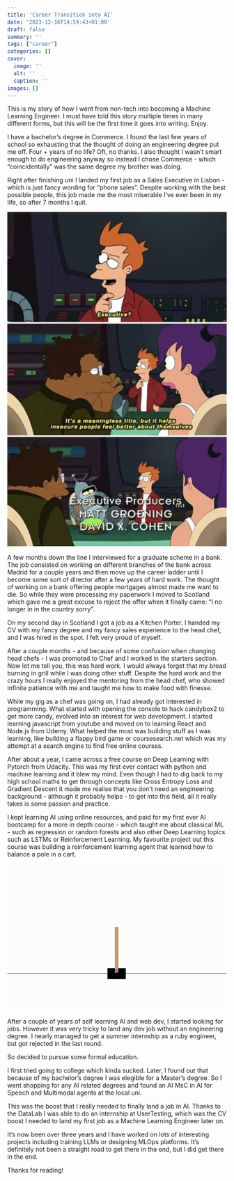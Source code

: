 ```yaml
---
title: 'Career Transition into AI'
date: '2023-12-16T14:59:43+01:00'
draft: false
summary: ''
tags: ["career"]
categories: []
cover:
  image: ''
  alt: ''
  caption: ''
images: []
---
```


This is my story of how I went from non-tech into becoming a Machine Learning Engineer. I must have told this story multiple times in many different forms, but this will be the first time it goes into writing. Enjoy.

I have a bachelor’s degree in Commerce. I found the last few years of school so exhausting that the thought of doing an engineering degree put me off. Four + years of no life? Oft, no thanks. I also thought I wasn’t smart enough to do engineering anyway so instead I chose Commerce - which “coincidentally” was the same degree my brother was doing.

Right after finishing uni I landed my first job as a Sales Executive in Lisbon - which is just fancy wording for “phone sales”. Despite working with the best possible people, this job made me the most miserable I’ve ever been in my life, so after 7 months I quit.

![futurama](./futurama.jpg)

A few months down the line I interviewed for a graduate scheme in a bank. The job consisted on working on different branches of the bank across Madrid for a couple years and then move up the career ladder until I become some sort of director after a few years of hard work. The thought of working on a bank offering people mortgages almost made me want to die. So while they were processing my paperwork I moved to Scotland which gave me a great excuse to reject the offer when it finally came: “I no longer in in the country sorry”.

On my second day in Scotland I got a job as a Kitchen Porter. I handed my CV with my fancy degree and my fancy sales experience to the head chef, and I was hired in the spot. I felt very proud of myself.

After a couple months - and because of some confusion when changing head chefs - I was promoted to Chef and I worked in the starters section. Now let me tell you, this was hard work. I would always forget that my bread burning in grill while I was doing other stuff. Despite the hard work and the crazy hours I really enjoyed the mentoring from the head chef, who showed infinite patience with me and taught me how to make food with finesse.

While my gig as a chef was going on, I had already got interested in programming. What started with opening the console to hack candybox2 to get more candy, evolved into an interest for web development. I started learning javascript from youtube and moved on to learning React and Node.js from Udemy. What helped the most was building stuff as I was learning, like building a flappy bird game or coursesearch.net which was my attempt at a search engine to find free online courses.

After about a year, I came across a free course on Deep Learning with Pytorch from Udacity. This was my first ever contact with python and machine learning and it blew my mind. Even though I had to dig back to my high school maths to get through concepts like Cross Entropy Loss and Gradient Descent it made me realise that you don’t need an engineering background - although it probably helps - to get into this field, all it really takes is some passion and practice.

I kept learning AI using online resources, and paid for my first ever AI bootcamp for a more in depth course - which taught me about classical ML - such as regression or random forests and also other Deep Learning topics such as LSTMs or Reinforcement Learning. My favourite project out this course was building a reinforcement learning agent that learned how to balance a pole in a cart.

![pole](./pole.gif)

After a couple of years of self learning AI and web dev, I started looking for jobs. However it was very tricky to land any dev job without an engineering degree. I nearly managed to get a summer internship as a ruby engineer, but got rejected in the last round.

So decided to pursue some formal education.

I first tried going to college which kinda sucked. Later, I found out that because of my bachelor’s degree I was elegible for a Master’s degree. So I went shopping for any AI related degrees and found an AI MsC in AI for Speech and Multimodal agents at the local uni.

This was the boost that I really needed to finally land a job in AI. Thanks to the DataLab I was able to do an internship at UserTesting, which was the CV boost I needed to land my first job as a Machine Learning Engineer later on.

It’s now been over three years and I have worked on lots of interesting projects including training LLMs or designing MLOps platforms. It’s definitely not been a straight road to get there in the end, but I did get there in the end.

Thanks for reading!

